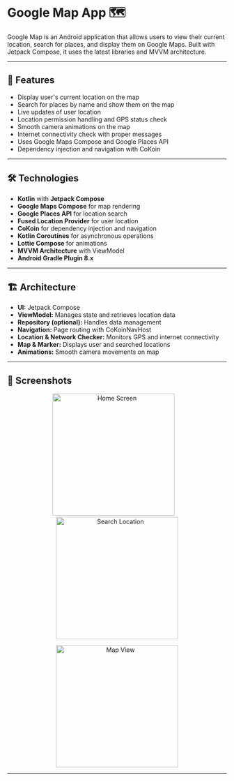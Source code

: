 # Google Map App 🗺️

Google Map is an Android application that allows users to view their current location, search for places, and display them on Google Maps. Built with Jetpack Compose, it uses the latest libraries and MVVM architecture.

---

## 📌 Features

- Display user's current location on the map
- Search for places by name and show them on the map
- Live updates of user location
- Location permission handling and GPS status check
- Smooth camera animations on the map
- Internet connectivity check with proper messages
- Uses Google Maps Compose and Google Places API
- Dependency injection and navigation with CoKoin

---

## 🛠 Technologies

- **Kotlin** with **Jetpack Compose**
- **Google Maps Compose** for map rendering
- **Google Places API** for location search
- **Fused Location Provider** for user location
- **CoKoin** for dependency injection and navigation
- **Kotlin Coroutines** for asynchronous operations
- **Lottie Compose** for animations
- **MVVM Architecture** with ViewModel
- **Android Gradle Plugin 8.x**

---

## 🏗 Architecture

- **UI:** Jetpack Compose  
- **ViewModel:** Manages state and retrieves location data  
- **Repository (optional):** Handles data management  
- **Navigation:** Page routing with CoKoinNavHost  
- **Location & Network Checker:** Monitors GPS and internet connectivity  
- **Map & Marker:** Displays user and searched locations  
- **Animations:** Smooth camera movements on map

---

## 📸 Screenshots

<p align="center">
  <img src="https://user-images.githubusercontent.com/your-image1.png" width="280" alt="Home Screen"/>
  &nbsp;&nbsp;&nbsp;
  <img src="https://user-images.githubusercontent.com/your-image2.png" width="280" alt="Search Location"/>
</p>

<p align="center">
  <img src="https://user-images.githubusercontent.com/your-image3.png" width="280" alt="Map View"/>
</p>

---
